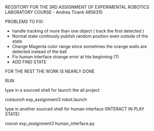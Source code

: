 REOSITORY FOR THE 3RD ASSIGNMENT OF EXPERIMENTAL ROBOTICS LABORATORY COURSE - Andrea Tiranti 4856315

PROBLEMS TO FIX: 

- handle tracking of more than one object ( track the first detected )
- Normal state continusly publish random position even outside of the state
- Change Magenta color range since sometimes the orange walls are detected instead of the ball
- Fix human interface strange error at hte beginning (?)
- ADD FIND STATE

FOR THE REST THE WORK IS NEARLY DONE

RUN 

type in a sourced shell for launch the all project

roslaunch exp_assignment3 robot.launch

type in another sourced shell for human interface (INTERACT IN PLAY STATE)

rosrun exp_assignment3 human_interface.py 
